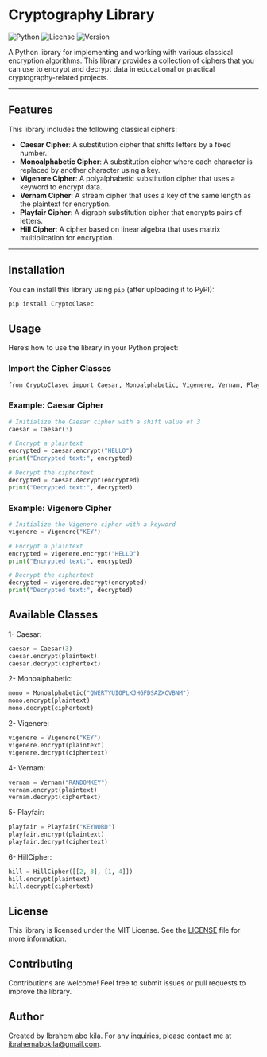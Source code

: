 # Cryptography Library
![Python](https://img.shields.io/badge/Python-3.6%2B-blue)
![License](https://img.shields.io/badge/License-MIT-green)
![Version](https://img.shields.io/badge/Version-1.0.0-orange)

A Python library for implementing and working with various classical encryption algorithms. This library provides a collection of ciphers that you can use to encrypt and decrypt data in educational or practical cryptography-related projects.

---

## Features
This library includes the following classical ciphers:
- **Caesar Cipher**: A substitution cipher that shifts letters by a fixed number.
- **Monoalphabetic Cipher**: A substitution cipher where each character is replaced by another character using a key.
- **Vigenere Cipher**: A polyalphabetic substitution cipher that uses a keyword to encrypt data.
- **Vernam Cipher**: A stream cipher that uses a key of the same length as the plaintext for encryption.
- **Playfair Cipher**: A digraph substitution cipher that encrypts pairs of letters.
- **Hill Cipher**: A cipher based on linear algebra that uses matrix multiplication for encryption.

---

## Installation
You can install this library using `pip` (after uploading it to PyPI):

```bash
pip install CryptoClasec
```
## Usage
Here’s how to use the library in your Python project:

### Import the Cipher Classes
```bash
from CryptoClasec import Caesar, Monoalphabetic, Vigenere, Vernam, Playfair, HillCipher
```
### Example: Caesar Cipher
```python
# Initialize the Caesar cipher with a shift value of 3
caesar = Caesar(3)

# Encrypt a plaintext
encrypted = caesar.encrypt("HELLO")
print("Encrypted text:", encrypted)

# Decrypt the ciphertext
decrypted = caesar.decrypt(encrypted)
print("Decrypted text:", decrypted)
```
### Example: Vigenere Cipher
```python
# Initialize the Vigenere cipher with a keyword
vigenere = Vigenere("KEY")

# Encrypt a plaintext
encrypted = vigenere.encrypt("HELLO")
print("Encrypted text:", encrypted)

# Decrypt the ciphertext
decrypted = vigenere.decrypt(encrypted)
print("Decrypted text:", decrypted)
```
## Available Classes
1- Caesar:
```python
caesar = Caesar(3)
caesar.encrypt(plaintext)
caesar.decrypt(ciphertext)
```
2- Monoalphabetic:
```python
mono = Monoalphabetic("QWERTYUIOPLKJHGFDSAZXCVBNM")
mono.encrypt(plaintext)
mono.decrypt(ciphertext)

```
2- Vigenere:
```python
vigenere = Vigenere("KEY")
vigenere.encrypt(plaintext)
vigenere.decrypt(ciphertext)
```
4- Vernam:
```python
vernam = Vernam("RANDOMKEY")
vernam.encrypt(plaintext)
vernam.decrypt(ciphertext)
```
5- Playfair:
```python
playfair = Playfair("KEYWORD")
playfair.encrypt(plaintext)
playfair.decrypt(ciphertext)
```
6- HillCipher:
```python
hill = HillCipher([[2, 3], [1, 4]])
hill.encrypt(plaintext)
hill.decrypt(ciphertext)
```
## License
This library is licensed under the MIT License. See the [LICENSE](LICENSE) file for more information.
## Contributing
Contributions are welcome! Feel free to submit issues or pull requests to improve the library.
## Author
Created by Ibrahem abo kila. For any inquiries, please contact me at ibrahemabokila@gmail.com.

